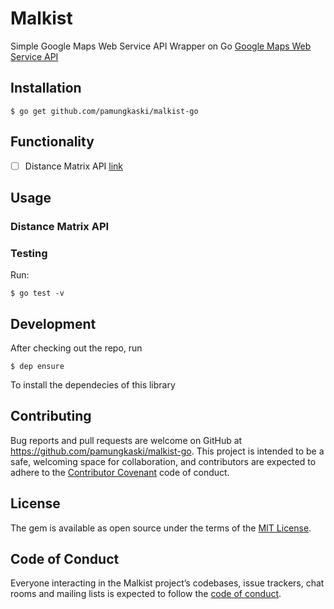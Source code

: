 # Malkist

Simple Google Maps Web Service API Wrapper on Go [Google Maps Web Service API](https://developers.google.com/maps/documentation/)

## Installation

    $ go get github.com/pamungkaski/malkist-go

## Functionality

* [ ] Distance Matrix API [link](https://developers.google.com/maps/documentation/distance-matrix/intro)

## Usage

### Distance Matrix API


### Testing

Run:

    $ go test -v

## Development

After checking out the repo, run

    $ dep ensure


To install the dependecies of this library

## Contributing

Bug reports and pull requests are welcome on GitHub at https://github.com/pamungkaski/malkist-go. This project is intended to be a safe, welcoming space for collaboration, and contributors are expected to adhere to the [Contributor Covenant](http://contributor-covenant.org) code of conduct.

## License

The gem is available as open source under the terms of the [MIT License](https://opensource.org/licenses/MIT).

## Code of Conduct

Everyone interacting in the Malkist project’s codebases, issue trackers, chat rooms and mailing lists is expected to follow the [code of conduct](https://github.com/pamungkaski/Malkist-Ruby/blob/master/CODE_OF_CONDUCT.md).

